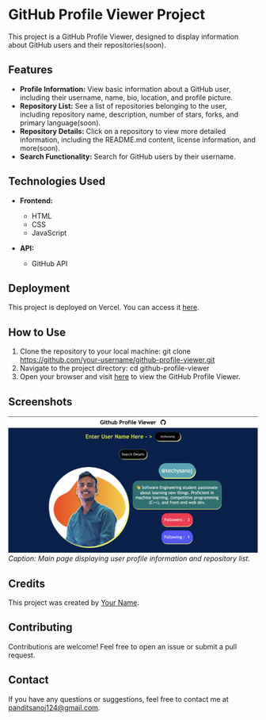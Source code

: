 # GitHub Profile Viewer Project

This project is a GitHub Profile Viewer, designed to display information about GitHub users and their repositories(soon).

## Features

- **Profile Information:** View basic information about a GitHub user, including their username, name, bio, location, and profile picture.
- **Repository List:** See a list of repositories belonging to the user, including repository name, description, number of stars, forks, and primary language(soon).
- **Repository Details:** Click on a repository to view more detailed information, including the README.md content, license information, and more(soon).
- **Search Functionality:** Search for GitHub users by their username.

## Technologies Used

- **Frontend:**
  - HTML
  - CSS
  - JavaScript

- **API:**
  - GitHub API

## Deployment

This project is deployed on Vercel. You can access it [here]([https://your-vercel-deployment-url](https://github-profile-viewer-chi.vercel.app/)).

## How to Use

1. Clone the repository to your local machine: git clone https://github.com/your-username/github-profile-viewer.git
2. Navigate to the project directory: cd github-profile-viewer
3. Open your browser and visit [here]([https://your-vercel-deployment-url](https://github-profile-viewer-chi.vercel.app/)) to view the GitHub Profile Viewer.

## Screenshots

![Screenshot1](/home-page.png)
*Caption: Main page displaying user profile information and repository list.*


## Credits

This project was created by [Your Name](https://github.com/techysanoj).


## Contributing

Contributions are welcome! Feel free to open an issue or submit a pull request.

## Contact

If you have any questions or suggestions, feel free to contact me at [panditsanoj124@gmail.com](mailto:your-panditsanoj124@gmail.com).




